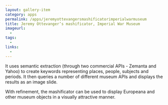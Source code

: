 ```yaml
---
layout: gallery-item
category: apps
permalink: /apps/jeremyottevangersmashificatorimperialwarmuseum
title: Jeremy Ottevanger’s mashificator, Imperial War Museum
imageurl:
  - 
tags:
  - 
links:
  - 
---
```


It uses semantic extraction (through two commercial APIs - Zemanta and Yahoo) to create keywords representing places, people, subjects and periods. It then queries a number of different museum APIs and displays the results as an image slide. 

With refinement, the mashificator can be used to display Europeana and other museum objects in a visually attractive manner.
